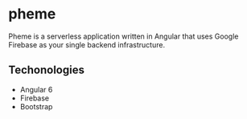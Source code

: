 # pheme
Pheme is a serverless application written in Angular that uses Google Firebase as your single backend infrastructure.

## Techonologies 
 - Angular 6
 - Firebase
 - Bootstrap
